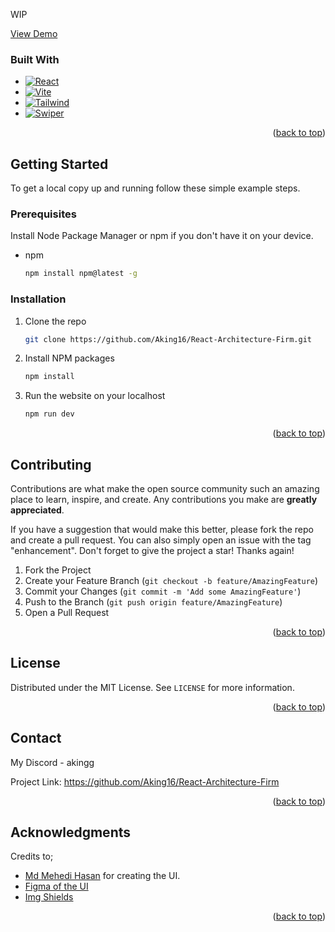 <a name="readme-top"></a>

WIP

<a href="#">View Demo</a>


### Built With

- [![React][React.js]][React-url]
- [![Vite][Vite.js]][Vite-url]
- [![Tailwind][Tailwind.css]][Tailwind-url]
- [![Swiper][Swiper.js]][Swiper-url]

<p align="right">(<a href="#readme-top">back to top</a>)</p>

<!-- GETTING STARTED -->

## Getting Started

To get a local copy up and running follow these simple example steps.

### Prerequisites

Install Node Package Manager or npm if you don't have it on your device.

- npm
  ```sh
  npm install npm@latest -g
  ```

### Installation

1. Clone the repo
   ```sh
   git clone https://github.com/Aking16/React-Architecture-Firm.git
   ```
2. Install NPM packages
   ```sh
   npm install
   ```
3. Run the website on your localhost
   ```sh
   npm run dev
   ```

<p align="right">(<a href="#readme-top">back to top</a>)</p>

## Contributing

Contributions are what make the open source community such an amazing place to learn, inspire, and create. Any contributions you make are **greatly appreciated**.

If you have a suggestion that would make this better, please fork the repo and create a pull request. You can also simply open an issue with the tag "enhancement".
Don't forget to give the project a star! Thanks again!

1. Fork the Project
2. Create your Feature Branch (`git checkout -b feature/AmazingFeature`)
3. Commit your Changes (`git commit -m 'Add some AmazingFeature'`)
4. Push to the Branch (`git push origin feature/AmazingFeature`)
5. Open a Pull Request

<p align="right">(<a href="#readme-top">back to top</a>)</p>

<!-- LICENSE -->

## License

Distributed under the MIT License. See `LICENSE` for more information.

<p align="right">(<a href="#readme-top">back to top</a>)</p>

## Contact

My Discord - akingg

Project Link: https://github.com/Aking16/React-Architecture-Firm

<p align="right">(<a href="#readme-top">back to top</a>)</p>

## Acknowledgments

Credits to;

- [Md Mehedi Hasan](https://www.figma.com/@mdmehedihasan1) for creating the UI.
- [Figma of the UI](https://www.figma.com/community/file/1180872217452055204)
- [Img Shields](https://shields.io)

<p align="right">(<a href="#readme-top">back to top</a>)</p>

<!-- MARKDOWN LINKS & IMAGES -->
<!-- https://www.markdownguide.org/basic-syntax/#reference-style-links -->

[contributors-shield]: https://img.shields.io/github/contributors/Aking16/React-Architecture-Firm.svg?style=for-the-badge
[contributors-url]: https://github.com/Aking16/React-Architecture-Firm/graphs/contributors
[forks-shield]: https://img.shields.io/github/forks/Aking16/React-Architecture-Firm.svg?style=for-the-badge
[forks-url]: https://github.com/Aking16/React-Architecture-Firm/network/members
[stars-shield]: https://img.shields.io/github/stars/Aking16/React-Architecture-Firm.svg?style=for-the-badge
[stars-url]: https://github.com/Aking16/React-Architecture-Firm/stargazers
[issues-shield]: https://img.shields.io/github/issues/Aking16/React-Architecture-Firm.svg?style=for-the-badge
[issues-url]: https://github.com/Aking16/React-Architecture-Firm/issues
[license-shield]: https://img.shields.io/github/license/Aking16/React-Architecture-Firm.svg?style=for-the-badge
[license-url]: https://github.com/Aking16/React-Architecture-Firm/blob/master/LICENSE
[linkedin-shield]: https://img.shields.io/badge/-LinkedIn-black.svg?style=for-the-badge&logo=linkedin&colorB=555
[linkedin-url]: https://www.linkedin.com/in/amirhossein-amiri016/
[website-screenshot]: preview.png
[React.js]: https://img.shields.io/badge/React-61DAFB?style=for-the-badge&logo=react&logoColor=black
[React-url]: https://reactjs.org/
[Tailwind.css]: https://img.shields.io/badge/TailwindCss-06B6D4?style=for-the-badge&logo=tailwindcss&logoColor=white
[Tailwind-url]: https://tailwindcss.com
[Vite.js]: https://img.shields.io/badge/-Vite-646CFF?style=for-the-badge&logo=vite&logoColor=white
[Vite-url]: https://vitejs.dev
[Swiper.js]: https://img.shields.io/badge/-swiper-6332F6?style=for-the-badge&logo=swiper&logoColor=white
[Swiper-url]: https://swiperjs.com/react
